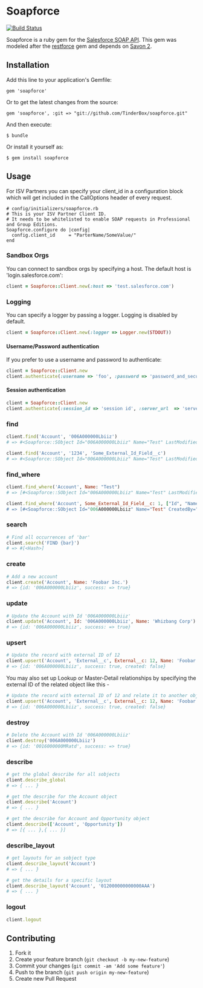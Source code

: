 # Soapforce


[![Build Status](https://travis-ci.org/TinderBox/soapforce.png)](https://travis-ci.org/TinderBox/soapforce)


Soapforce is a ruby gem for the [Salesforce SOAP API](http://www.salesforce.com/us/developer/docs/api/index.htm).
This gem was modeled after the [restforce](https://github.com/ejholmes/restforce) gem and depends on [Savon 2](http://savonrb.com/version2/).

## Installation

Add this line to your application's Gemfile:

    gem 'soapforce'

Or to get the latest changes from the source:

    gem 'soapforce', :git => "git://github.com/TinderBox/soapforce.git"

And then execute:

    $ bundle

Or install it yourself as:

    $ gem install soapforce


## Usage

For ISV Partners you can specify your client_id in a configuration block which will get included in the CallOptions header of every request.

    # config/initializers/soapforce.rb
    # This is your ISV Partner Client ID.
    # It needs to be whitelisted to enable SOAP requests in Professional and Group Editions.
    Soapforce.configure do |config|
      config.client_id     = "ParterName/SomeValue/"
    end

### Sandbox Orgs

You can connect to sandbox orgs by specifying a host. The default host is 'login.salesforce.com':

```ruby
client = Soapforce::Client.new(:host => 'test.salesforce.com')
```

### Logging

You can specify a logger by passing a logger. Logging is disabled by default.

```ruby
client = Soapforce::Client.new(:logger => Logger.new(STDOUT))
```

#### Username/Password authentication

If you prefer to use a username and password to authenticate:

```ruby
client = Soapforce::Client.new
client.authenticate(:username => 'foo', :password => 'password_and_security_token')
```

#### Session authentication

```ruby
client = Soapforce::Client.new
client.authenticate(:session_id => 'session id', :server_url  => 'server url')
```

### find

```ruby
client.find('Account', '006A000000Lbiiz')
# => #<Soapforce::SObject Id="006A000000Lbiiz" Name="Test" LastModifiedBy="005G0000003f1ABPIN" ... >

client.find('Account', '1234', 'Some_External_Id_Field__c')
# => #<Soapforce::SObject Id="006A000000Lbiiz" Name="Test" LastModifiedBy="005G0000003f1ABPIN" ... >
```

### find_where

```ruby
client.find_where('Account', Name: "Test")
# => [#<Soapforce::SObject Id="006A000000Lbiiz" Name="Test" LastModifiedBy="005G0000003f1ABPIN" ... >]

client.find_where('Account', Some_External_Id_Field__c: 1, ["Id", "Name, "CreatedBy"])
# => [#<Soapforce::SObject Id="006A000000Lbiiz" Name="Test" CreatedBy="005G0000003f1ABPIN" ... >]
```

### search

```ruby
# Find all occurrences of 'bar'
client.search('FIND {bar}')
# => #[<Hash>]
```

### create

```ruby
# Add a new account
client.create('Account', Name: 'Foobar Inc.')
# => {id: '006A000000Lbiiz', success: => true}
```

### update

```ruby
# Update the Account with Id '006A000000Lbiiz'
client.update('Account', Id: '006A000000Lbiiz', Name: 'Whizbang Corp')
# => {id: '006A000000Lbiiz', success: => true}
```

### upsert

```ruby
# Update the record with external ID of 12
client.upsert('Account', 'External__c', External__c: 12, Name: 'Foobar')
# => {id: '006A000000Lbiiz', success: true, created: false}
```

You may also set up Lookup or Master-Detail relationships by specifying the external ID of the related object like this -

```ruby
# Update the record with external ID of 12 and relate it to another object with external ID of 13
client.upsert('Account', 'External__c', External__c: 12, Name: 'Foobar', 'Foo_Relation__r.External__c' => 13)
# => {id: '006A000000Lbiiz', success: true, created: false}
```

### destroy

```ruby
# Delete the Account with Id '006A000000Lbiiz'
client.destroy('006A000000Lbiiz')
# => {id: '0016000000MRatd', success: => true}
```

### describe

```ruby
# get the global describe for all sobjects
client.describe_global
# => { ... }

# get the describe for the Account object
client.describe('Account')
# => { ... }

# get the describe for Account and Opportunity object
client.describe(['Account', 'Opportunity'])
# => [{ ... },{ ... }]
```

### describe_layout

```ruby
# get layouts for an sobject type
client.describe_layout('Account')
# => { ... }

# get the details for a specific layout
client.describe_layout('Account', '012000000000000AAA')
# => { ... }
```

### logout

```ruby
client.logout
```

## Contributing

1. Fork it
2. Create your feature branch (`git checkout -b my-new-feature`)
3. Commit your changes (`git commit -am 'Add some feature'`)
4. Push to the branch (`git push origin my-new-feature`)
5. Create new Pull Request

